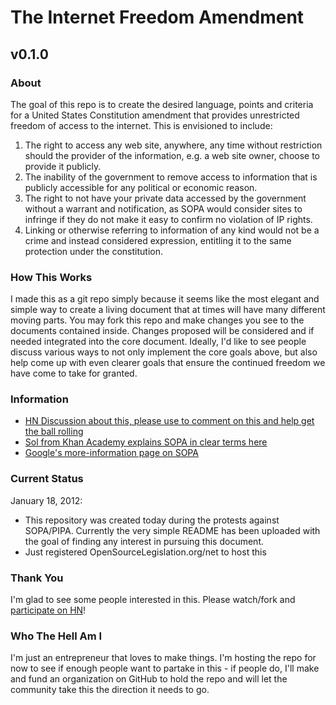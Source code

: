 # The Internet Freedom Amendment

## v0.1.0

### About

The goal of this repo is to create the desired language, points and criteria for a United States Constitution amendment that provides unrestricted freedom of access to the internet. This is envisioned to include:

1. The right to access any web site, anywhere, any time without restriction should the provider of the information, e.g. a web site owner, choose to provide it publicly.
2. The inability of the government to remove access to information that is publicly accessible for any political or economic reason.
3. The right to not have your private data accessed by the government without a warrant and notification, as SOPA would consider sites to infringe if they do not make it easy to confirm no violation of IP rights.
4. Linking or otherwise referring to information of any kind would not be a crime and instead considered expression, entitling it to the same protection under the constitution.

### How This Works

I made this as a git repo simply because it seems like the most elegant and simple way to create a living document that at times will have many different moving parts. You may fork this repo and make changes you see to the documents contained inside. Changes proposed will be considered and if needed integrated into the core document. Ideally, I'd like to see people discuss various ways to not only implement the core goals above, but also help come up with even clearer goals that ensure the continued freedom we have come to take for granted.

### Information

* [HN Discussion about this, please use to comment on this and help get the ball rolling](http://news.ycombinator.com/item?id=3482318)
* [Sol from Khan Academy explains SOPA in clear terms here](http://www.khanacademy.org/video/sopa-and-pipa?playlist=American+Civics)
* [Google's more-information page on SOPA](https://www.google.com/landing/takeaction/sopa-pipa/)

### Current Status

January 18, 2012: 

* This repository was created today during the protests against SOPA/PIPA. Currently the very simple README has been uploaded with the goal of finding any interest in pursuing this document.
* Just registered OpenSourceLegislation.org/net to host this

### Thank You

I'm glad to see some people interested in this. Please watch/fork and [participate on HN](http://news.ycombinator.com/item?id=3482318)!

### Who The Hell Am I

I'm just an entrepreneur that loves to make things. I'm hosting the repo for now to see if enough people want to partake in this - if people do, I'll make and fund an organization on GitHub to hold the repo and will let the community take this the direction it needs to go.